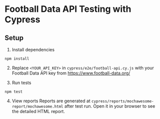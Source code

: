 # Football Data API Testing with Cypress

## Setup

1. Install dependencies
```
npm install
```

2. Replace `<YOUR_API_KEY>` in `cypress/e2e/football-api.cy.js` with your Football Data API key from https://www.football-data.org/

3. Run tests
```
npm test
```

4. View reports
Reports are generated at `cypress/reports/mochawesome-report/mochawesome.html` after test run.
Open it in your browser to see the detailed HTML report.